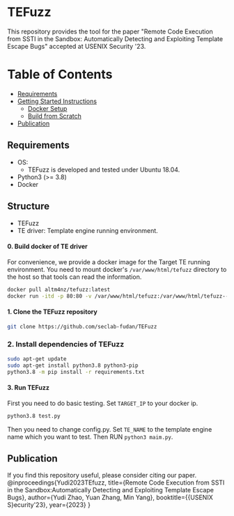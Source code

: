 # TEFuzz 
This repository provides the tool for the paper "Remote Code Execution from SSTI in the Sandbox: Automatically Detecting and Exploiting Template Escape Bugs" accepted at USENIX Security '23.

Table of Contents
=================
* [Requirements](#requirements)
* [Getting Started Instructions](#getting-started-instructions)
  * [Docker Setup](#docker-setup)
  * [Build from Scratch](#build-from-scratch)
* [Publication](#publication)

## Requirements

* OS: 
  - TEFuzz is developed and tested under Ubuntu 18.04.
* Python3 (>= 3.8)
* Docker 

## Structure

* TEFuzz
* TE driver: Template engine running environment.



#### **0. Build docker of TE driver**
For convenience, we provide a docker image for the Target TE running environment.
You need to mount docker's `/var/www/html/tefuzz` directory to the host so that tools can read the information.

```bash
docker pull altm4nz/tefuzz:latest
docker run -itd -p 80:80 -v /var/www/html/tefuzz:/var/www/html/tefuzz--name tefuzz altm4nz/tefuzz 
```

#### **1. Clone the TEFuzz repository**

```bash
git clone https://github.com/seclab-fudan/TEFuzz
```

### **2. Install dependencies of TEFuzz**

```bash
sudo apt-get update
sudo apt-get install python3.8 python3-pip
python3.8 -m pip install -r requirements.txt
```

#### **3. Run TEFuzz**
First you need to do basic testing.
Set `TARGET_IP` to your docker ip.
```bash
python3.8 test.py
```
Then you need to change  config.py.
Set `TE_NAME` to the template engine name which you want to test.
Then RUN `python3 maim.py`.


## Publication

If you find this repository useful, please consider citing our paper.
@inproceedings{Yudi2023TEfuzz,
  title={Remote Code Execution from SSTI in the Sandbox:Automatically Detecting and Exploiting Template Escape Bugs},
  author={Yudi Zhao, Yuan Zhang, Min Yang},
  booktitle={{USENIX S}ecurity'23},
  year={2023}
}
